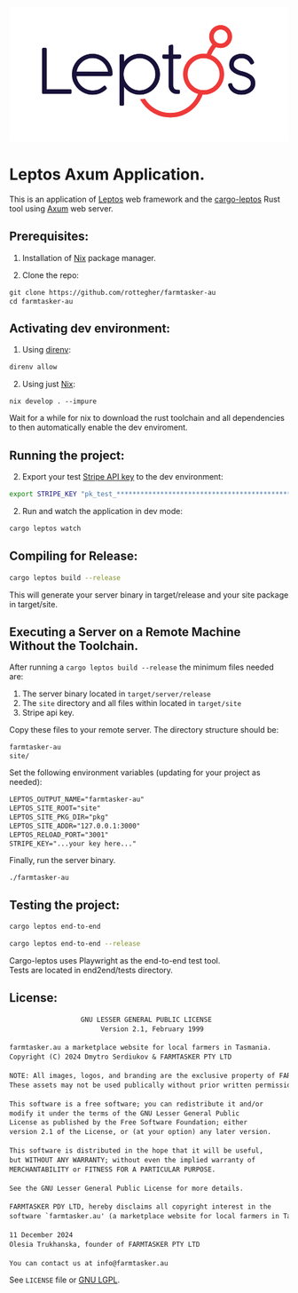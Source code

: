 <picture>
    <source srcset="https://raw.githubusercontent.com/leptos-rs/leptos/main/docs/logos/Leptos_logo_Solid_White.svg" media="(prefers-color-scheme: dark)">
    <img src="https://raw.githubusercontent.com/leptos-rs/leptos/main/docs/logos/Leptos_logo_RGB.svg" alt="Leptos Logo">
</picture>

# Leptos Axum Application.

This is an application of [Leptos](https://github.com/leptos-rs/leptos) web framework and the [cargo-leptos](https://github.com/akesson/cargo-leptos) Rust tool using [Axum](https://github.com/tokio-rs/axum) web server.

## Prerequisites:

1. Installation of [Nix](https://nixos.org/download/) package manager.

2. Clone the repo:
```
git clone https://github.com/rottegher/farmtasker-au
cd farmtasker-au
```

## Activating dev environment:

1. Using [direnv](https://direnv.net/):
```bash
direnv allow
```

2. Using just [Nix](https://nixos.org/download):
```
nix develop . --impure
```

Wait for a while for nix to download the rust toolchain and all dependencies to then automatically enable the dev enviroment.

## Running the project:

2. Export your test [Stripe API key](https://dashboard.stripe.com/test/apikeys) to the dev environment:
```bash
export STRIPE_KEY "pk_test_***************************************************************************************************"
```

2. Run and watch the application in dev mode:
```bash
cargo leptos watch
```

## Compiling for Release:
```bash
cargo leptos build --release
```

This will generate your server binary in target/release and your site package in target/site.

## Executing a Server on a Remote Machine Without the Toolchain.

After running a `cargo leptos build --release` the minimum files needed are:

1. The server binary located in `target/server/release`
2. The `site` directory and all files within located in `target/site`
3. Stripe api key.

Copy these files to your remote server. The directory structure should be:
```text
farmtasker-au
site/
```
Set the following environment variables (updating for your project as needed):
```text
LEPTOS_OUTPUT_NAME="farmtasker-au"
LEPTOS_SITE_ROOT="site"
LEPTOS_SITE_PKG_DIR="pkg"
LEPTOS_SITE_ADDR="127.0.0.1:3000"
LEPTOS_RELOAD_PORT="3001"
STRIPE_KEY="...your key here..."
```

Finally, run the server binary.
```
./farmtasker-au
```

## Testing the project:
```bash
cargo leptos end-to-end
```

```bash
cargo leptos end-to-end --release
```

Cargo-leptos uses Playwright as the end-to-end test tool.  
Tests are located in end2end/tests directory.

## License:
```txt
                  GNU LESSER GENERAL PUBLIC LICENSE
                       Version 2.1, February 1999

farmtasker.au a marketplace website for local farmers in Tasmania.
Copyright (C) 2024 Dmytro Serdiukov & FARMTASKER PTY LTD

NOTE: All images, logos, and branding are the exclusive property of FARMTASKER PTY LTD and are not covered by the open-source license.
These assets may not be used publically without prior written permission.

This software is a free software; you can redistribute it and/or
modify it under the terms of the GNU Lesser General Public
License as published by the Free Software Foundation; either
version 2.1 of the License, or (at your option) any later version.

This software is distributed in the hope that it will be useful,
but WITHOUT ANY WARRANTY; without even the implied warranty of
MERCHANTABILITY or FITNESS FOR A PARTICULAR PURPOSE.

See the GNU Lesser General Public License for more details.

FARMTASKER PDY LTD, hereby disclaims all copyright interest in the
software `farmtasker.au' (a marketplace website for local farmers in Tasmania) written by Dmytro Serdiukov.

11 December 2024
Olesia Trukhanska, founder of FARMTASKER PTY LTD

You can contact us at info@farmtasker.au
```
See `LICENSE` file or [GNU LGPL](https://www.gnu.org/licenses/old-licenses/lgpl-2.1.html).



